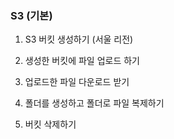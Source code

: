 ### S3 (기본)

1. S3 버킷 생성하기 (서울 리전)

2. 생성한 버킷에 파일 업로드 하기

3. 업로드한 파일 다운로드 받기

4. 폴더를 생성하고 폴더로 파일 복제하기

5. 버킷 삭제하기